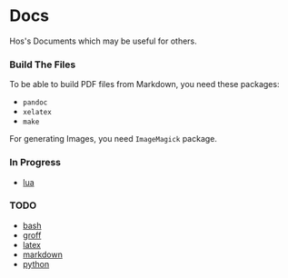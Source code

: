 # Docs

Hos's Documents which may be useful for others.


### Build The Files

To be able to build PDF files from Markdown, you need these packages:

- `pandoc`
- `xelatex`
- `make`

For generating Images, you need `ImageMagick` package.

### In Progress

- [lua](lua)

### TODO

- [bash](bash)
- [groff](groff)
- [latex](latex)
- [markdown](markdown)
- [python](python)
